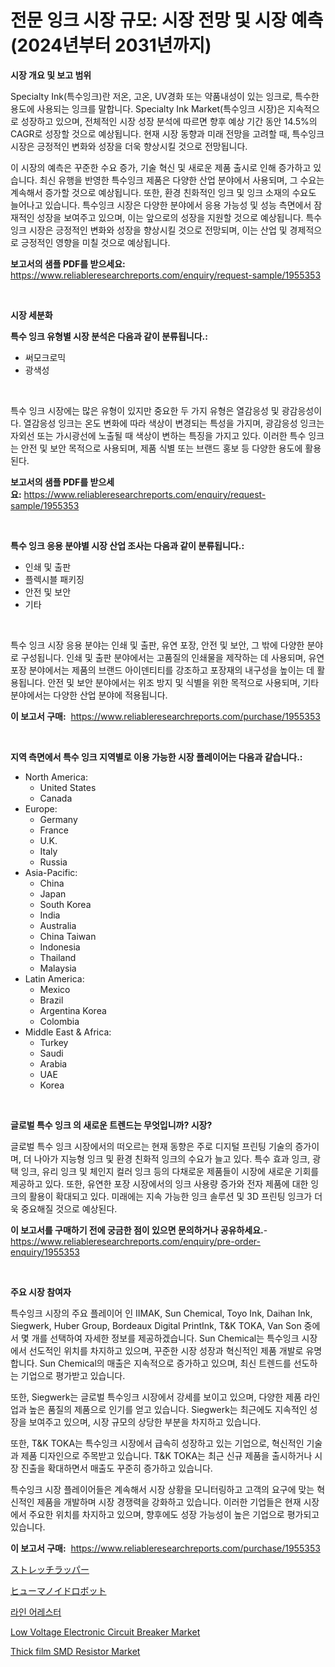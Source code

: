 <p><h1>전문 잉크 시장 규모: 시장 전망 및 시장 예측 (2024년부터 2031년까지)</h1></p><p><strong>시장 개요 및 보고 범위</strong></p>
<p><p>Specialty Ink(특수잉크)란 저온, 고온, UV경화 또는 약품내성이 있는 잉크로, 특수한 용도에 사용되는 잉크를 말합니다. Specialty Ink Market(특수잉크 시장)은 지속적으로 성장하고 있으며, 전체적인 시장 성장 분석에 따르면 향후 예상 기간 동안 14.5%의 CAGR로 성장할 것으로 예상됩니다. 현재 시장 동향과 미래 전망을 고려할 때, 특수잉크 시장은 긍정적인 변화와 성장을 더욱 향상시킬 것으로 전망됩니다. </p><p>이 시장의 예측은 꾸준한 수요 증가, 기술 혁신 및 새로운 제품 출시로 인해 증가하고 있습니다. 최신 유행을 반영한 특수잉크 제품은 다양한 산업 분야에서 사용되며, 그 수요는 계속해서 증가할 것으로 예상됩니다. 또한, 환경 친화적인 잉크 및 잉크 소재의 수요도 늘어나고 있습니다. 특수잉크 시장은 다양한 분야에서 응용 가능성 및 성능 측면에서 잠재적인 성장을 보여주고 있으며, 이는 앞으로의 성장을 지원할 것으로 예상됩니다. 특수잉크 시장은 긍정적인 변화와 성장을 향상시킬 것으로 전망되며, 이는 산업 및 경제적으로 긍정적인 영향을 미칠 것으로 예상됩니다.</p></p>
<p><strong>보고서의 샘플 PDF를 받으세요:</strong> <a href="https://www.reliableresearchreports.com/enquiry/request-sample/1955353">https://www.reliableresearchreports.com/enquiry/request-sample/1955353</a></p>
<p>&nbsp;</p>
<p><strong>시장 세분화</strong></p>
<p><strong>특수 잉크 유형별 시장 분석은 다음과 같이 분류됩니다.:</strong></p>
<p><ul><li>써모크로믹</li><li>광색성</li></ul></p>
<p>&nbsp;</p>
<p><p>특수 잉크 시장에는 많은 유형이 있지만 중요한 두 가지 유형은 열감응성 및 광감응성이다. 열감응성 잉크는 온도 변화에 따라 색상이 변경되는 특성을 가지며, 광감응성 잉크는 자외선 또는 가시광선에 노출될 때 색상이 변하는 특징을 가지고 있다. 이러한 특수 잉크는 안전 및 보안 목적으로 사용되며, 제품 식별 또는 브랜드 홍보 등 다양한 용도에 활용된다.</p></p>
<p><strong>보고서의 샘플 PDF를 받으세요:</strong>&nbsp;<a href="https://www.reliableresearchreports.com/enquiry/request-sample/1955353">https://www.reliableresearchreports.com/enquiry/request-sample/1955353</a></p>
<p>&nbsp;</p>
<p><strong> 특수 잉크 응용 분야별 시장 산업 조사는 다음과 같이 분류됩니다.:</strong></p>
<p><ul><li>인쇄 및 출판</li><li>플렉시블 패키징</li><li>안전 및 보안</li><li>기타</li></ul></p>
<p>&nbsp;</p>
<p><p>특수 잉크 시장 응용 분야는 인쇄 및 출판, 유연 포장, 안전 및 보안, 그 밖에 다양한 분야로 구성됩니다. 인쇄 및 출판 분야에서는 고품질의 인쇄물을 제작하는 데 사용되며, 유연 포장 분야에서는 제품의 브랜드 아이덴티티를 강조하고 포장재의 내구성을 높이는 데 활용됩니다. 안전 및 보안 분야에서는 위조 방지 및 식별을 위한 목적으로 사용되며, 기타 분야에서는 다양한 산업 분야에 적용됩니다.</p></p>
<p><strong>이 보고서 구매:</strong>&nbsp; <a href="https://www.reliableresearchreports.com/purchase/1955353">https://www.reliableresearchreports.com/purchase/1955353</a></p>
<p>&nbsp;</p>
<p><strong>지역 측면에서 특수 잉크 지역별로 이용 가능한 시장 플레이어는 다음과 같습니다.:</strong></p>
<p><ul>
    <li>
        North America:
        <ul>
            <li>United States</li>
            <li>Canada</li>
        </ul>
    </li>
    <li>
        Europe:
        <ul>
            <li>Germany</li>
            <li>France</li>
            <li>U.K.</li>
            <li>Italy</li>
            <li>Russia</li>
        </ul>
    </li>
    <li>
        Asia-Pacific:
        <ul>
            <li>China</li>
            <li>Japan</li>
            <li>South Korea</li>
            <li>India</li>
            <li>Australia</li>
            <li>China Taiwan</li>
            <li>Indonesia</li>
            <li>Thailand</li>
            <li>Malaysia</li>
        </ul>
    </li>
    <li>
        Latin America:
        <ul>
            <li>Mexico</li>
            <li>Brazil</li>
            <li>Argentina Korea</li>
            <li>Colombia</li>
        </ul>
    </li>
    <li>
        Middle East & Africa:
        <ul>
            <li>Turkey</li>
            <li>Saudi</li>
            <li>Arabia</li>
            <li>UAE</li>
            <li>Korea</li>
        </ul>
    </li>
    </ul></p>
<p>&nbsp;</p>
<p><strong>글로벌 특수 잉크 의 새로운 트렌드는 무엇입니까? 시장?</strong></p>
<p><p>글로벌 특수 잉크 시장에서의 떠오르는 현재 동향은 주로 디지털 프린팅 기술의 증가이며, 더 나아가 지능형 잉크 및 환경 친화적 잉크의 수요가 늘고 있다. 특수 효과 잉크, 광택 잉크, 유리 잉크 및 체인지 컬러 잉크 등의 다채로운 제품들이 시장에 새로운 기회를 제공하고 있다. 또한, 유연한 포장 시장에서의 잉크 사용량 증가와 전자 제품에 대한 잉크의 활용이 확대되고 있다. 미래에는 지속 가능한 잉크 솔루션 및 3D 프린팅 잉크가 더욱 중요해질 것으로 예상된다.</p></p>
<p><strong>이 보고서를 구매하기 전에 궁금한 점이 있으면 문의하거나 공유하세요.</strong>- <a href="https://www.reliableresearchreports.com/enquiry/pre-order-enquiry/1955353">https://www.reliableresearchreports.com/enquiry/pre-order-enquiry/1955353</a></p>
<p>&nbsp;</p>
<p><strong>주요 시장 참여자</strong></p>
<p><p>특수잉크 시장의 주요 플레이어 인 IIMAK, Sun Chemical, Toyo Ink, Daihan Ink, Siegwerk, Huber Group, Bordeaux Digital PrintInk, T&K TOKA, Van Son 중에서 몇 개를 선택하여 자세한 정보를 제공하겠습니다. Sun Chemical는 특수잉크 시장에서 선도적인 위치를 차지하고 있으며, 꾸준한 시장 성장과 혁신적인 제품 개발로 유명합니다. Sun Chemical의 매출은 지속적으로 증가하고 있으며, 최신 트렌드를 선도하는 기업으로 평가받고 있습니다.</p><p>또한, Siegwerk는 글로벌 특수잉크 시장에서 강세를 보이고 있으며, 다양한 제품 라인업과 높은 품질의 제품으로 인기를 얻고 있습니다. Siegwerk는 최근에도 지속적인 성장을 보여주고 있으며, 시장 규모의 상당한 부분을 차지하고 있습니다.</p><p>또한, T&K TOKA는 특수잉크 시장에서 급속히 성장하고 있는 기업으로, 혁신적인 기술과 제품 디자인으로 주목받고 있습니다. T&K TOKA는 최근 신규 제품을 출시하거나 시장 진출을 확대하면서 매출도 꾸준히 증가하고 있습니다.</p><p>특수잉크 시장 플레이어들은 계속해서 시장 상황을 모니터링하고 고객의 요구에 맞는 혁신적인 제품을 개발하며 시장 경쟁력을 강화하고 있습니다. 이러한 기업들은 현재 시장에서 주요한 위치를 차지하고 있으며, 향후에도 성장 가능성이 높은 기업으로 평가되고 있습니다.</p></p>
<p><strong>이 보고서 구매:</strong>&nbsp;&nbsp;<a href="https://www.reliableresearchreports.com/purchase/1955353">https://www.reliableresearchreports.com/purchase/1955353</a></p>
<p><p><a href="https://medium.com/@reyeshowell655/%E3%82%B9%E3%83%88%E3%83%AC%E3%83%83%E3%83%81%E3%83%A9%E3%83%83%E3%83%91%E3%83%BC%E5%B8%82%E5%A0%B4-%E7%AB%B6%E4%BA%89%E5%88%86%E6%9E%90-%E5%B8%82%E5%A0%B4%E5%8B%95%E5%90%91-2031%E5%B9%B4%E3%81%BE%E3%81%A7%E3%81%AE%E4%BA%88%E6%B8%AC-f62d60aab939">ストレッチラッパー</a></p><p><a href="https://medium.com/@reyeshowell655/%E3%83%92%E3%83%A5%E3%83%BC%E3%83%9E%E3%83%8E%E3%82%A4%E3%83%89%E3%83%AD%E3%83%9C%E3%83%83%E3%83%88%E5%B8%82%E5%A0%B4-%E5%B8%82%E5%A0%B4%E3%82%B7%E3%82%A7%E3%82%A2-%E5%B8%82%E5%A0%B4%E5%8B%95%E5%90%91-%E3%81%8A%E3%82%88%E3%81%B3%E5%B0%86%E6%9D%A5%E3%81%AE%E6%88%90%E9%95%B7%E3%82%92%E6%8E%A2%E3%82%8B-ff3caad46a63">ヒューマノイドロボット</a></p><p><a href="https://github.com/vsnao330707/Market-Research-Report-List-1/blob/main/7173042193787.md">라인 어레스터</a></p><p><a href="https://issuu.com/reportprime-2/docs/low-voltage-electronic-circuit-breaker-market-size">Low Voltage Electronic Circuit Breaker Market</a></p><p><a href="https://view.publitas.com/reportprime-1/thick-film-smd-resistor-market-with-the-goal-of-estimating-the-market-size-and-future-growth-potential-of-various-market-segments-based-on-component-applications-end-user-and-region/">Thick film SMD Resistor Market</a></p></p>
